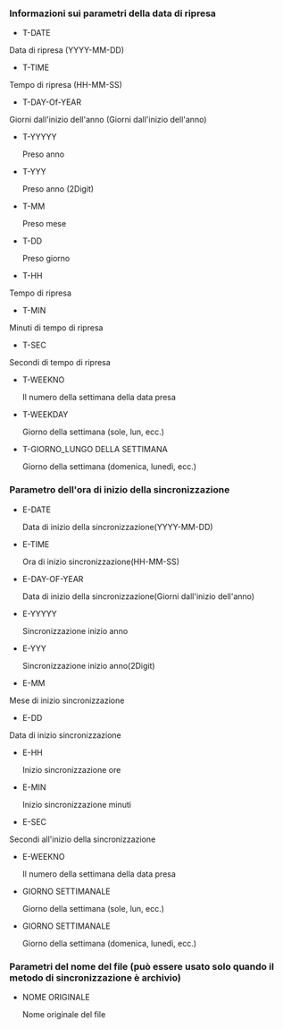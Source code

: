 ### Informazioni sui parametri della data di ripresa

- T-DATE     

Data di ripresa (YYYY-MM-DD)

- T-TIME

Tempo di ripresa (HH-MM-SS)

- T-DAY-Of-YEAR

Giorni dall'inizio dell'anno (Giorni dall'inizio dell'anno)

- T-YYYYY

  Preso anno

- T-YYY

  Preso anno (2Digit)

- T-MM

  Preso mese

- T-DD

  Preso giorno

- T-HH

Tempo di ripresa

- T-MIN

Minuti di tempo di ripresa

- T-SEC

Secondi di tempo di ripresa

- T-WEEKNO

  Il numero della settimana della data presa

- T-WEEKDAY

  Giorno della settimana (sole, lun, ecc.)

- T-GIORNO_LUNGO DELLA SETTIMANA

  Giorno della settimana (domenica, lunedì, ecc.)

### Parametro dell'ora di inizio della sincronizzazione

- E-DATE

  Data di inizio della sincronizzazione(YYYY-MM-DD)

- E-TIME

  Ora di inizio sincronizzazione(HH-MM-SS)

- E-DAY-OF-YEAR

  Data di inizio della sincronizzazione(Giorni dall'inizio dell'anno)

- E-YYYYY

  Sincronizzazione inizio anno

- E-YYY

  Sincronizzazione inizio anno(2Digit)

- E-MM

Mese di inizio sincronizzazione

- E-DD

Data di inizio sincronizzazione

- E-HH

  Inizio sincronizzazione ore

- E-MIN

  Inizio sincronizzazione minuti

- E-SEC

Secondi all'inizio della sincronizzazione

- E-WEEKNO

  Il numero della settimana della data presa

- GIORNO SETTIMANALE

  Giorno della settimana (sole, lun, ecc.)

- GIORNO SETTIMANALE

  Giorno della settimana (domenica, lunedì, ecc.)

### Parametri del nome del file (può essere usato solo quando il metodo di sincronizzazione è archivio)

- NOME ORIGINALE

  Nome originale del file
